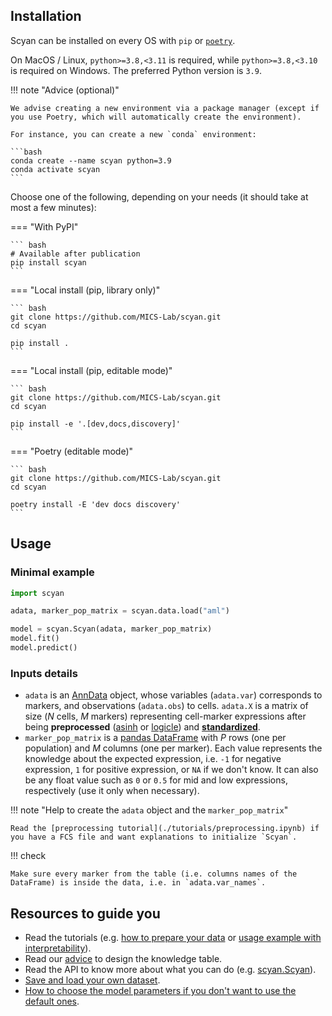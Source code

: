 ## Installation

Scyan can be installed on every OS with `pip` or [`poetry`](https://python-poetry.org/docs/).

On MacOS / Linux, `python>=3.8,<3.11` is required, while `python>=3.8,<3.10` is required on Windows. The preferred Python version is `3.9`.

!!! note "Advice (optional)"

    We advise creating a new environment via a package manager (except if you use Poetry, which will automatically create the environment).

    For instance, you can create a new `conda` environment:

    ```bash
    conda create --name scyan python=3.9
    conda activate scyan
    ```

Choose one of the following, depending on your needs (it should take at most a few minutes):

=== "With PyPI"

    ``` bash
    # Available after publication
    pip install scyan
    ```

=== "Local install (pip, library only)"

    ``` bash
    git clone https://github.com/MICS-Lab/scyan.git
    cd scyan

    pip install .
    ```

=== "Local install (pip, editable mode)"

    ``` bash
    git clone https://github.com/MICS-Lab/scyan.git
    cd scyan

    pip install -e '.[dev,docs,discovery]'
    ```

=== "Poetry (editable mode)"

    ``` bash
    git clone https://github.com/MICS-Lab/scyan.git
    cd scyan

    poetry install -E 'dev docs discovery'
    ```

## Usage

### Minimal example

```py
import scyan

adata, marker_pop_matrix = scyan.data.load("aml")

model = scyan.Scyan(adata, marker_pop_matrix)
model.fit()
model.predict()
```

### Inputs details

- `adata` is an [AnnData](https://anndata.readthedocs.io/en/latest/) object, whose variables (`adata.var`) corresponds to markers, and observations (`adata.obs`) to cells. `adata.X` is a matrix of size ($N$ cells, $M$ markers) representing cell-marker expressions after being **preprocessed** ([asinh](./api/asinh.md) or [logicle](./api/auto_logicle.md)) and [**standardized**](./api/scale.md).
- `marker_pop_matrix` is a [pandas DataFrame](https://pandas.pydata.org/) with $P$ rows (one per population) and $M$ columns (one per marker). Each value represents the knowledge about the expected expression, i.e. `-1` for negative expression, `1` for positive expression, or `NA` if we don't know. It can also be any float value such as `0` or `0.5` for mid and low expressions, respectively (use it only when necessary).

!!! note "Help to create the `adata` object and the `marker_pop_matrix`"

    Read the [preprocessing tutorial](./tutorials/preprocessing.ipynb) if you have a FCS file and want explanations to initialize `Scyan`.

!!! check

    Make sure every marker from the table (i.e. columns names of the DataFrame) is inside the data, i.e. in `adata.var_names`.

## Resources to guide you

- Read the tutorials (e.g. [how to prepare your data](./tutorials/preprocessing.ipynb) or [usage example with interpretability](./tutorials/usage.ipynb)).
- Read our [advice](./advanced/advice.md) to design the knowledge table.
- Read the API to know more about what you can do (e.g. [scyan.Scyan](./api/model.md)).
- [Save and load your own dataset](./advanced/data.md).
- [How to choose the model parameters if you don't want to use the default ones](./advanced/parameters.md).
